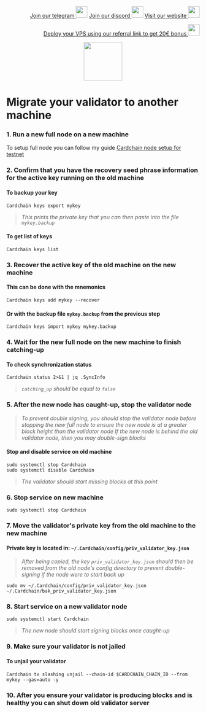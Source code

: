<p style="font-size:14px" align="right">
<a href="https://t.me/kjnotes" target="_blank">Join our telegram <img src="https://user-images.githubusercontent.com/50621007/183283867-56b4d69f-bc6e-4939-b00a-72aa019d1aea.png" width="30"/></a>
<a href="https://discord.gg/fRVzvPBh" target="_blank">Join our discord <img src="https://user-images.githubusercontent.com/50621007/176236430-53b0f4de-41ff-41f7-92a1-4233890a90c8.png" width="30"/></a>
<a href="https://kjnodes.com/" target="_blank">Visit our website <img src="https://user-images.githubusercontent.com/50621007/168689709-7e537ca6-b6b8-4adc-9bd0-186ea4ea4aed.png" width="30"/></a>
</p>

<p style="font-size:14px" align="right">
<a href="https://hetzner.cloud/?ref=y8pQKS2nNy7i" target="_blank">Deploy your VPS using our referral link to get 20€ bonus <img src="https://user-images.githubusercontent.com/50621007/174612278-11716b2a-d662-487e-8085-3686278dd869.png" width="30"/></a>
</p>

<p align="center">
  <img height="100" height="auto" src="https://user-images.githubusercontent.com/50621007/178371956-ec2a172b-0fe8-4e13-b3a9-0d6cdc6fcd48.png">
</p>

# Migrate your validator to another machine

### 1. Run a new full node on a new machine
To setup full node you can follow my guide [Cardchain node setup for testnet](https://github.com/kj89/testnet_manuals/blob/main/cardchain/README.md)

### 2. Confirm that you have the recovery seed phrase information for the active key running on the old machine

#### To backup your key
```
Cardchain keys export mykey
```
> _This prints the private key that you can then paste into the file `mykey.backup`_

#### To get list of keys
```
Cardchain keys list
```

### 3. Recover the active key of the old machine on the new machine

#### This can be done with the mnemonics
```
Cardchain keys add mykey --recover
```

#### Or with the backup file `mykey.backup` from the previous step
```
Cardchain keys import mykey mykey.backup
```

### 4. Wait for the new full node on the new machine to finish catching-up

#### To check synchronization status
```
Cardchain status 2>&1 | jq .SyncInfo
```
> _`catching_up` should be equal to `false`_

### 5. After the new node has caught-up, stop the validator node

> _To prevent double signing, you should stop the validator node before stopping the new full node to ensure the new node is at a greater block height than the validator node_
> _If the new node is behind the old validator node, then you may double-sign blocks_

#### Stop and disable service on old machine
```
sudo systemctl stop Cardchain
sudo systemctl disable Cardchain
```
> _The validator should start missing blocks at this point_

### 6. Stop service on new machine
```
sudo systemctl stop Cardchain
```

### 7. Move the validator's private key from the old machine to the new machine
#### Private key is located in: `~/.Cardchain/config/priv_validator_key.json`

> _After being copied, the key `priv_validator_key.json` should then be removed from the old node's config directory to prevent double-signing if the node were to start back up_
```
sudo mv ~/.Cardchain/config/priv_validator_key.json ~/.Cardchain/bak_priv_validator_key.json
```

### 8. Start service on a new validator node
```
sudo systemctl start Cardchain
```
> _The new node should start signing blocks once caught-up_

### 9. Make sure your validator is not jailed
#### To unjail your validator
```
Cardchain tx slashing unjail --chain-id $CARDCHAIN_CHAIN_ID --from mykey --gas=auto -y
```

### 10. After you ensure your validator is producing blocks and is healthy you can shut down old validator server
